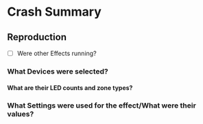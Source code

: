 # Crash Summary
<!-- Crash Summary. Write it below this line -->

## Reproduction
<!-- *every. single. detail.* -->

- [ ] Were other Effects running?

<!-- List any other Effects you had running -->

### What Devices were selected?
<!-- List All Devices that were in use for the effect that you think made it crash -->

#### What are their LED counts and zone types?
<!-- There are 3 types of LED zones.            -->
<!-- Matrix (Rectangular Map of LEDs)           -->
<!-- Linear (Straight line of LEDs)             -->
<!-- Single (A single or group of single LEDs)  -->

### What Settings were used for the effect/What were their values?
